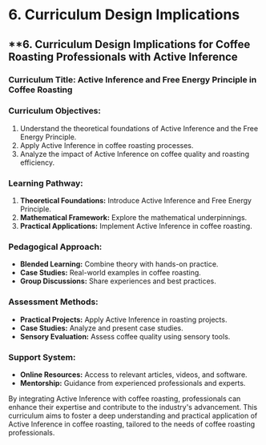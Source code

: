 # 6. Curriculum Design Implications

## **6. Curriculum Design Implications for Coffee Roasting Professionals with Active Inference

### **Curriculum Title:** Active Inference and Free Energy Principle in Coffee Roasting

### **Curriculum Objectives:**
1. Understand the theoretical foundations of Active Inference and the Free Energy Principle.
2. Apply Active Inference in coffee roasting processes.
3. Analyze the impact of Active Inference on coffee quality and roasting efficiency.

### **Learning Pathway:**
1. **Theoretical Foundations:** Introduce Active Inference and Free Energy Principle.
2. **Mathematical Framework:** Explore the mathematical underpinnings.
3. **Practical Applications:** Implement Active Inference in coffee roasting.

### **Pedagogical Approach:**
- **Blended Learning:** Combine theory with hands-on practice.
- **Case Studies:** Real-world examples in coffee roasting.
- **Group Discussions:** Share experiences and best practices.

### **Assessment Methods:**
- **Practical Projects:** Apply Active Inference in roasting projects.
- **Case Studies:** Analyze and present case studies.
- **Sensory Evaluation:** Assess coffee quality using sensory tools.

### **Support System:**
- **Online Resources:** Access to relevant articles, videos, and software.
- **Mentorship:** Guidance from experienced professionals and experts.

By integrating Active Inference with coffee roasting, professionals can enhance their expertise and contribute to the industry's advancement. This curriculum aims to foster a deep understanding and practical application of Active Inference in coffee roasting, tailored to the needs of coffee roasting professionals.
